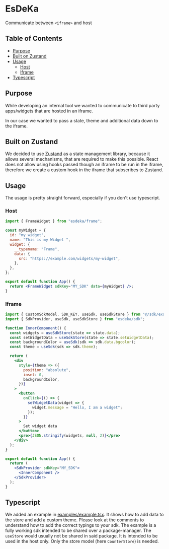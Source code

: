 # EsDeKa

Communicate between `<iframe>` and host

<!--
![Codacy coverage](https://img.shields.io/codacy/coverage/a22d58431d614c798ac08fd5414b419e?style=for-the-badge)
![Codacy grade](https://img.shields.io/codacy/grade/a22d58431d614c798ac08fd5414b419e?style=for-the-badge)
-->

## Table of Contents

<!-- toc -->

- [Purpose](#purpose)
- [Built on Zustand](#built-on-zustand)
- [Usage](#usage)
  - [Host](#host)
  - [Iframe](#iframe)
- [Typescript](#typescript)

<!-- tocstop -->

## Purpose

While developing an internal tool we wanted to communicate to third party apps/widgets that are
hosted in an iframe.

In our case we wanted to pass a state, theme and additional data down to the iframe.

## Built on Zustand

We decided to use [Zustand](https://github.com/pmndrs/zustand) as a state management library,
because it allows several mechanisms, that are required to make this possible. React does not allow
using hooks passed though an iframe to be run in the iframe, therefore we create a custom hook in
the iframe that subscribes to Zustand.

## Usage

The usage is pretty straight forward, especially if you don't use typescript.

### Host

```jsx
import { FrameWidget } from "esdeka/frame";

const myWidget = {
  id: "my_widget",
  name: "This is my Widget ",
  widget: {
    __typename: "Frame",
    data: {
      src: "https://example.com/widgets/my-widget",
    },
  },
};

export default function App() {
  return <FrameWidget sdkKey="MY_SDK" data={myWidget} />;
}
```

### Iframe

```jsx
import { CustomSdkModel, SDK_KEY, useSdk, useSdkStore } from "@/sdk/example";
import { SdkProvider, useSdk, useSdkStore } from "esdeka/sdk";

function InnerComponent() {
  const widgets = useSdkStore(state => state.data);
  const setWidgetData = useSdkStore(state => state.setWidgetData);
  const backgroundColor = useSdk(sdk => sdk.data.bgcolor);
  const theme = useSdk(sdk => sdk.theme);

  return (
    <div
      style={theme => ({
        position: "absolute",
        inset: 0,
        backgroundColor,
      })}
    >
      <button
        onClick={() => {
          setWidgetData(widget => {
            widget.message = "Hello, I am a widget";
          });
        }}
      >
        Set widget data
      </button>
      <pre>{JSON.stringify(widgets, null, 2)}</pre>
    </div>
  );
}

export default function App() {
  return (
    <SdkProvider sdkKey="MY_SDK">
      <InnerComponent />
    </SdkProvider>
  );
}
```

## Typescript

We added an example in [examples/example.tsx](./examples/example.tsx). It shows how to add data to
the store and add a custom theme. Please look at the comments to understand how to add the correct
typings to your sdk. The example is a fully working sdk intended to be shared over a
package-manager. The `useStore` would usually not be shared in said package. It is intended to be
used in the host only. Only the store model (here `CounterStore`) is needed.
